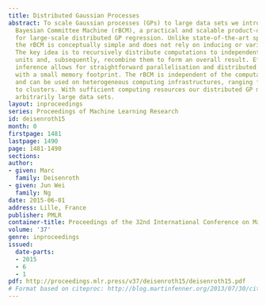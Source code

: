 ```yaml
---
title: Distributed Gaussian Processes
abstract: To scale Gaussian processes (GPs) to large data sets we introduce the robust
  Bayesian Committee Machine (rBCM), a practical and scalable product-of-experts model
  for large-scale distributed GP regression. Unlike state-of-the-art sparse GP approximations,
  the rBCM is conceptually simple and does not rely on inducing or variational parameters.
  The key idea is to recursively distribute computations to independent computational
  units and, subsequently, recombine them to form an overall result. Efficient closed-form
  inference allows for straightforward parallelisation and distributed computations
  with a small memory footprint. The rBCM is independent of the computational graph
  and can be used on heterogeneous computing infrastructures, ranging from laptops
  to clusters. With sufficient computing resources our distributed GP model can handle
  arbitrarily large data sets.
layout: inproceedings
series: Proceedings of Machine Learning Research
id: deisenroth15
month: 0
firstpage: 1481
lastpage: 1490
page: 1481-1490
sections: 
author:
- given: Marc
  family: Deisenroth
- given: Jun Wei
  family: Ng
date: 2015-06-01
address: Lille, France
publisher: PMLR
container-title: Proceedings of the 32nd International Conference on Machine Learning
volume: '37'
genre: inproceedings
issued:
  date-parts:
  - 2015
  - 6
  - 1
pdf: http://proceedings.mlr.press/v37/deisenroth15/deisenroth15.pdf
# Format based on citeproc: http://blog.martinfenner.org/2013/07/30/citeproc-yaml-for-bibliographies/
---
```

